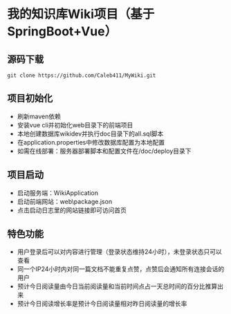 # 我的知识库Wiki项目（基于SpringBoot+Vue）

## 源码下载

```
git clone https://github.com/Caleb411/MyWiki.git
```

## 项目初始化

- 刷新maven依赖
- 安装vue cli并初始化web目录下的前端项目
- 本地创建数据库wikidev并执行doc目录下的all.sql脚本
- 在application.properties中修改数据库配置为本地配置
- 如需在线部署：服务器部署脚本和配置文件在/doc/deploy目录下

## 项目启动

- 启动服务端：WikiApplication
- 启动前端网站：web\package.json
- 点击启动日志里的网站链接即可访问首页

## 特色功能

- 用户登录后可以对内容进行管理（登录状态维持24小时），未登录状态只可以查看
- 同一个IP24小时内对同一篇文档不能重复点赞，点赞后会通知所有连接会话的用户
- 预计今日阅读量由今日当前阅读量和当前时间点占一天总时间的百分比推算出来
- 预计今日阅读增长率是预计今日阅读量相对昨日阅读量的增长率
